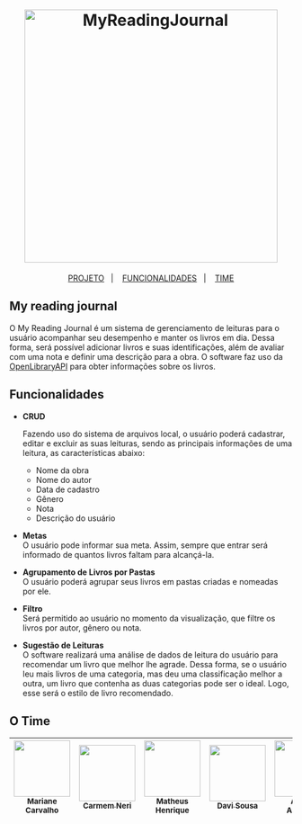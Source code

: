 <h1 align="center">
  <img alt="MyReadingJournal" title="#My Reading Journal" src="https://user-images.githubusercontent.com/56003521/130467391-c0b6aee2-16e9-4050-814e-10b0ed1cf1cf.png" width="450px" />
</h1>

<p align="center">
  <a href="#my-reading-journal">PROJETO</a>&nbsp;&nbsp;&nbsp;|&nbsp;&nbsp;&nbsp;
  <a href="#funcionalidades">FUNCIONALIDADES</a>&nbsp;&nbsp;&nbsp;|&nbsp;&nbsp;&nbsp;
  <a href="#o-time">TIME</a>
</p>

## My reading journal

O My Reading Journal é um sistema de gerenciamento de leituras para o usuário acompanhar seu desempenho e manter os livros em dia. Dessa forma, será possível adicionar livros e suas identificações, além de avaliar com uma nota e definir uma descrição para a obra. O software faz uso da [OpenLibraryAPI](https://openlibrary.org/developers/api) para obter informações sobre os livros.

## Funcionalidades

* **CRUD**<br/>

  Fazendo uso do sistema de arquivos local, o usuário poderá cadastrar, editar e excluir as suas leituras, sendo as principais informações de uma leitura, as características abaixo:

  * Nome da obra
  * Nome do autor
  * Data de cadastro
  * Gênero
  * Nota
  * Descrição do usuário

* **Metas**<br/>
  O usuário pode informar sua meta. Assim, sempre que entrar será informado de quantos livros faltam para alcançá-la.

* **Agrupamento de Livros por Pastas**<br/>
  O usuário poderá agrupar seus livros em pastas criadas e nomeadas por ele.

* **Filtro**<br/>
  Será permitido ao usuário no momento da visualização, que filtre os livros por autor, gênero ou nota.

* **Sugestão de Leituras**<br/>
  O software realizará uma análise de dados de leitura do usuário para recomendar um livro que melhor lhe agrade. Dessa forma, se o usuário leu mais livros de uma categoria, mas deu uma classificação melhor a outra, um livro que contenha as duas categorias pode ser o ideal. Logo, esse será o estilo de livro recomendado.
 
## O Time

| [<img src="https://avatars.githubusercontent.com/u/55221189?v=4" width="100px;" /><br /><sub><b>Mariane Carvalho</b></sub>](https://github.com/marianesc)<br /> | [<img src="https://avatars.githubusercontent.com/u/54044906?v=4" width="100px;"/><br /><sub><b>Carmem Neri</b></sub>](https://github.com/carmemneri)<br /> | [<img src="https://avatars.githubusercontent.com/u/56003521?v=4" width="100px;"/><br /><sub><b>Matheus Henrique</b></sub>](https://github.com/MatheusHG)<br /> | [<img src="https://avatars.githubusercontent.com/u/40612788?v=4" width="100px;"/><br /><sub><b>Davi Sousa</b></sub>](https://github.com/davigsousa)<br> | [<img src="https://avatars.githubusercontent.com/u/34775606?v=4" width="100px;"/><br /><sub><b>Arthur Azevêdo</b></sub>](https://github.com/arthurazevedo)<br /> |
| :---: | :---: | :---: | :---: | :---: |
